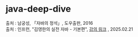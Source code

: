 # java-deep-dive
출처 : 남궁성, 「자바의 정석」, 도우출판, 2016<br>
출처 : 인프런, "김영한의 실전 자바 - 기본편", [강의 링크](https://www.inflearn.com/course/%EA%B9%80%EC%98%81%ED%95%9C%EC%9D%98-%EC%8B%A4%EC%A0%84-%EC%9E%90%EB%B0%94-%EA%B8%B0%EB%B3%B8%ED%8E%B8) , 2025.02.21

